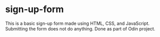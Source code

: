 # sign-up-form
This is a basic sign-up form made using HTML, CSS, and JavaScript. Submitting the form does not do anything. Done as part of Odin project.